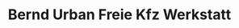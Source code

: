 ---
title: "Bernd Urban Freie Kfz Werkstatt"
url: /dresden/bernd-urban-freie-kfz-werkstatt/
shop: Autowerkstatt
---